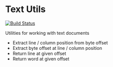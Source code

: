 Text Utils
==========

[![Build Status](https://travis-ci.org/phpactor/text-utils.svg?branch=master)](https://travis-ci.org/phpactor/text-utils)

Utilities for working with text documents

- Extract line / column position from byte offset
- Extract byte offset at line / column position
- Return line at given offset
- Return word at given offset
